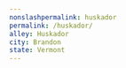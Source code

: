 ```yaml
---
﻿nonslashpermalink: huskador
permalink: /huskador/
alley: Huskador
city: Brandon
state: Vermont
---
```


